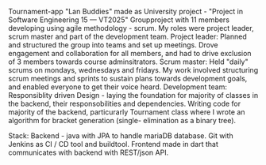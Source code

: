 
Tournament-app "Lan Buddies" made as University project - "Project in Software Engineering 15 — VT2025"
Groupproject with 11 members developing using agile methodology - scrum.
My roles were project leader, scrum master and part of the development team.
Project leader:
Planned and structured the group into teams and set up meetings. Drove engagement and collaboration for all members, and had to drive exclusion of 3 members towards course adminsitrators.
Scrum master: Held "daily" scrums on mondays, wednesdays and fridays. My work involved structuring scrum meetings and sprints to sustain plans towards development goals, and enabled everyone to get their voice heard.
Development team: 
  Responsiblity driven Design - laying the foundation for majority of classes in the backend, their responsobilities and dependencies.
  Writing code for majority of the backend, particurarly Tournament class where I wrote an algorithm for bracket generation (single- elimination as a binary tree).

Stack:
Backend - java with JPA to handle mariaDB database. Git with Jenkins as CI / CD tool and buildtool. Frontend made in dart that communicates with backend with REST/json API.

  
  

